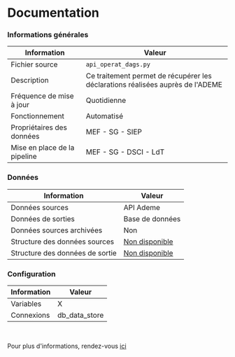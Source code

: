 # Documentation
### Informations générales
| Information | Valeur |
| -------- | -------- |
| Fichier source     | `api_operat_dags.py`     |
| Description | Ce traitement permet de récupérer les déclarations réalisées auprès de l'ADEME |
| Fréquence de mise à jour | Quotidienne |
| Fonctionnement | Automatisé |
| Propriétaires des données | MEF - SG - SIEP |
| Mise en place de la pipeline | MEF - SG - DSCI - LdT |

### Données
| Information | Valeur |
| -------- | -------- |
| Données sources | API Ademe |
| Données de sorties | Base de données |
| Données sources archivées | Non |
| Structure des données sources | [Non disponible]() |
| Structure des données de sortie | [Non disponible]() |

### Configuration
| Information | Valeur |
| -------- | -------- |
| Variables | X |
| Connexions | db_data_store |

<br />

Pour plus d'informations, rendez-vous [ici](../../../../README.md)
